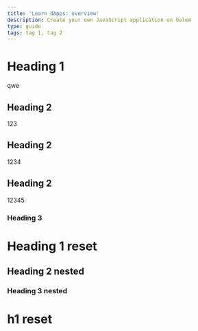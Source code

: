 ```yaml
---
title: 'Learn dApps: overview'
description: Create your own JavaScript application on Golem
type: guide
tags: tag 1, tag 2
---
```


# Heading 1

qwe

## Heading 2

123

## Heading 2

1234

## Heading 2

12345

### Heading 3

# Heading 1 reset

## Heading 2 nested

### Heading 3 nested

# h1 reset
